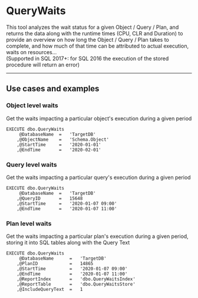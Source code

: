 # QueryWaits
This tool analyzes the wait status for a given Object / Query / Plan, and returns the data along with the runtime times (CPU, CLR and Duration) to provide an overview on how long the Object / Query / Plan takes to complete, and how much of that time can be attributed to actual execution, waits on resources...
\
(Supported in SQL 2017+: for SQL 2016 the execution of the stored procedure will return an error)

---
## Use cases and examples
### Object level waits
Get the waits impacting a particular object's execution during a given period
```
EXECUTE dbo.QueryWaits
	 @DatabaseName	=	'TargetDB'
	,@ObjectName 	=	'Schema.Object'
	,@StartTime		=	'2020-01-01'
	,@EndTime		=	'2020-02-01'
```
### Query level waits
Get the waits impacting a particular query's execution during a given period
```
EXECUTE dbo.QueryWaits
	 @DatabaseName	=	'TargetDB'
	,@QueryID 		=	15648
	,@StartTime		=	'2020-01-07 09:00'
	,@EndTime		=	'2020-01-07 11:00'
```

### Plan level waits
Get the waits impacting a particular plan's execution during a given period, storing it into SQL tables along with the Query Text
```
EXECUTE dbo.QueryWaits
	 @DatabaseName		=	'TargetDB'
	,@PlanID 			=	14865
	,@StartTime			=	'2020-01-07 09:00'
	,@EndTime			=	'2020-01-07 11:00'
	,@ReportIndex		=	'dbo.QueryWaitsIndex'
	,@ReportTable		= 	'dbo.QueryWaitsStore'
	,@IncludeQueryText	=	1
```